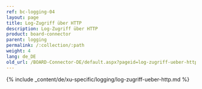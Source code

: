 ```yaml
---
ref: bc-logging-04
layout: page
title: Log-Zugriff über HTTP
description: Log-Zugriff über HTTP
product: board-connector
parent: logging
permalink: /:collection/:path
weight: 4
lang: de_DE
old_url: /BOARD-Connector-DE/default.aspx?pageid=log-zugriff-ueber-http
---
```

{% include _content/de/xu-specific/logging/log-zugriff-ueber-http.md %} 
